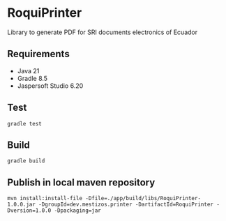 # RoquiPrinter
Library to generate PDF for SRI documents electronics of Ecuador

## Requirements
- Java 21
- Gradle 8.5
- Jaspersoft Studio 6.20

## Test
```
gradle test
```

## Build
```
gradle build
```

## Publish in local maven repository
```
mvn install:install-file -Dfile=./app/build/libs/RoquiPrinter-1.0.0.jar -DgroupId=dev.mestizos.printer -DartifactId=RoquiPrinter -Dversion=1.0.0 -Dpackaging=jar
```
